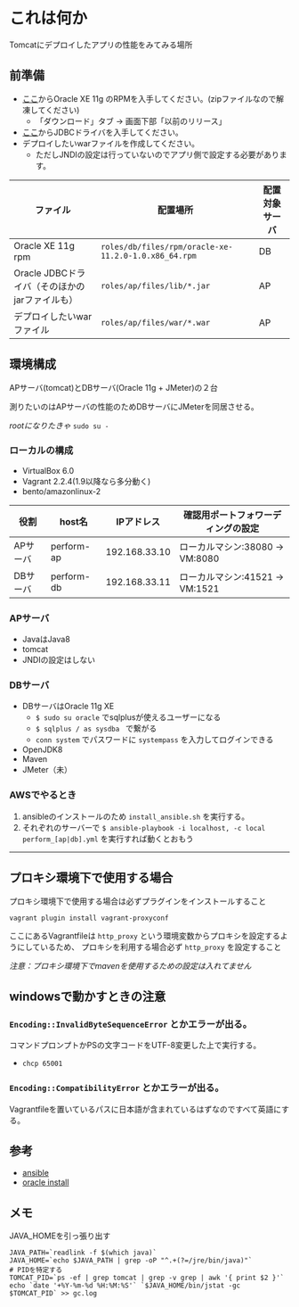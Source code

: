 # これは何か

Tomcatにデプロイしたアプリの性能をみてみる場所

## 前準備

* [ここ](https://www.oracle.com/technetwork/jp/database/database-technologies/express-edition/overview/index.html)からOracle XE 11g のRPMを入手してください。(zipファイルなので解凍してください)
  * 「ダウンロード」タブ -> 画面下部「以前のリリース」
* [ここ](https://repo.boundlessgeo.com/main/com/oracle/jdbc/ojdbc6/11.1.0.6.0/ojdbc6-11.1.0.6.0.jar)からJDBCドライバを入手してください。
* デプロイしたいwarファイルを作成してください。
  * ただしJNDIの設定は行っていないのでアプリ側で設定する必要があります。

| ファイル                                       | 配置場所                                             | 配置対象サーバ |
| ---------------------------------------------- | ---------------------------------------------------- | -------------- |
| Oracle XE 11g rpm                              | `roles/db/files/rpm/oracle-xe-11.2.0-1.0.x86_64.rpm` | DB             |
| Oracle JDBCドライバ（そのほかのjarファイルも） | `roles/ap/files/lib/*.jar`                           | AP             |
| デプロイしたいwarファイル                      | `roles/ap/files/war/*.war`                           | AP             |
## 環境構成

APサーバ(tomcat)とDBサーバ(Oracle 11g + JMeter)の２台

測りたいのはAPサーバの性能のためDBサーバにJMeterを同居させる。

*rootになりたきゃ* `sudo su -`

### ローカルの構成

* VirtualBox 6.0
* Vagrant 2.2.4(1.9以降なら多分動く)
* bento/amazonlinux-2

| 役割     | host名     | IPアドレス    | 確認用ポートフォワーディングの設定 |
| -------- | ---------- | ------------- | ---------------------------------- |
| APサーバ | perform-ap | 192.168.33.10 | ローカルマシン:38080 -> VM:8080    |
| DBサーバ | perform-db | 192.168.33.11 | ローカルマシン:41521 -> VM:1521    |

### APサーバ

* JavaはJava8
* tomcat
* JNDIの設定はしない

### DBサーバ

* DBサーバはOracle 11g XE
  * `$ sudo su oracle` でsqlplusが使えるユーザーになる
  * `$ sqlplus / as sysdba ` で繋がる
  * `conn system` でパスワードに `systempass` を入力してログインできる
* OpenJDK8
* Maven
* JMeter（未）

### AWSでやるとき

1. ansibleのインストールのため `install_ansible.sh` を実行する。
2. それぞれのサーバーで `$ ansible-playbook -i localhost, -c local perform_[ap|db].yml` を実行すれば動くとおもう

---

## プロキシ環境下で使用する場合

プロキシ環境下で使用する場合は必ずプラグインをインストールすること

`vagrant plugin install vagrant-proxyconf`

ここにあるVagrantfileは `http_proxy` という環境変数からプロキシを設定するようにしているため、 プロキシを利用する場合必ず `http_proxy` を設定すること

*注意：プロキシ環境下でmavenを使用するための設定は入れてません*

## windowsで動かすときの注意

### `Encoding::InvalidByteSequenceError` とかエラーが出る。

コマンドプロンプトかPSの文字コードをUTF-8変更した上で実行する。

* `chcp 65001`

### `Encoding::CompatibilityError` とかエラーが出る。

Vagrantfileを置いているパスに日本語が含まれているはずなのですべて英語にする。

## 参考

* [ansible](https://docs.ansible.com/ansible/latest/modules/modules_by_category.html)
* [oracle install](http://blog.azumakuniyuki.org/2013/05/install-oracle-11g-xe-into-centos-6.html)


## メモ

JAVA_HOMEを引っ張り出す

```
JAVA_PATH=`readlink -f $(which java)`
JAVA_HOME=`echo $JAVA_PATH | grep -oP "^.+(?=/jre/bin/java)"`
# PIDを特定する
TOMCAT_PID=`ps -ef | grep tomcat | grep -v grep | awk '{ print $2 }'`
echo `date '+%Y-%m-%d %H:%M:%S'` `$JAVA_HOME/bin/jstat -gc $TOMCAT_PID` >> gc.log
```